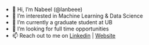 - 👋 Hi, I’m Nabeel (@lanbeee)
- 👀 I’m interested in Machine Learning & Data Science
- 🌱 I’m currently a graduate student at UB
- 💞️ I’m looking for full time opportunities
- 📫 Reach out to me on [Linkedin](https://www.linkedin.com/in/nabilkhaan/) | [Website](https://lanbeee.github.io/)

<!---
lanbeee/lanbeee is a ✨ special ✨ repository because its `README.md` (this file) appears on your GitHub profile.
You can click the Preview link to take a look at your changes.
--->
